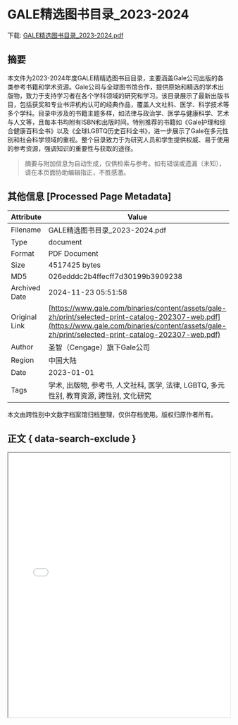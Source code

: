 # GALE精选图书目录_2023-2024

<!-- tcd_download_link -->
下载: <a href="../GALE精选图书目录_2023-2024.pdf" download>GALE精选图书目录_2023-2024.pdf</a>
<!-- tcd_download_link_end -->

## 摘要

<!-- tcd_abstract -->
本文件为2023-2024年度GALE精精选图书目目录，主要涵盖Gale公司出版的各类参考书籍和学术资源。Gale公司与全球图书馆合作，提供原始和精选的学术出版物，致力于支持学习者在各个学科领域的研究和学习。该目录展示了最新出版书目，包括获奖和专业书评机构认可的经典作品，覆盖人文社科、医学、科学技术等多个学科。目录中涉及的书籍主题多样，如法律与政治学、医学与健康科学、艺术与人文等，且每本书均附有ISBN和出版时间。特别推荐的书籍如《Gale护理和综合健康百科全书》以及《全球LGBTQ历史百科全书》，进一步展示了Gale在多元性别和社会科学领域的重视。整个目录致力于为研究人员和学生提供权威、易于使用的参考资源，强调知识的重要性与获取的途径。

<!-- tcd_abstract_end -->

> 摘要与附加信息为自动生成，仅供检索与参考。如有错误或遗漏（未知），请在本页面协助编辑指正，不胜感激。

## 其他信息 [Processed Page Metadata]

| Attribute       | Value                                  |
|-----------------|----------------------------------------|
| Filename        | GALE精选图书目录_2023-2024.pdf                             |
| Type            | document                                 |
| Format          | PDF Document                               |
| Size            | 4517425 bytes                           |
| MD5             | 026edddc2b4ffecff7d30199b3909238                                  |
| Archived Date   | 2024-11-23 05:51:58                             |
| Original Link   | [https://www.gale.com/binaries/content/assets/gale-zh/print/selected-print-catalog-202307-web.pdf](https://www.gale.com/binaries/content/assets/gale-zh/print/selected-print-catalog-202307-web.pdf)                         |
| Author          | 圣智（Cengage）旗下Gale公司                               |
| Region          | 中国大陆                               |
| Date            | 2023-01-01                                 |
| Tags            | 学术, 出版物, 参考书, 人文社科, 医学, 法律, LGBTQ, 多元性别, 教育资源, 跨性别, 文化研究                                 |

本文由跨性别中文数字档案馆归档整理，仅供存档使用。版权归原作者所有。


## 正文 { data-search-exclude }

<!-- tcd_main_text -->
<iframe src="../GALE精选图书目录_2023-2024.pdf" width="100%" height="600px">
    <p>无法显示PDF，请下载查看。</p>
</iframe>
<!-- tcd_main_text_end -->

